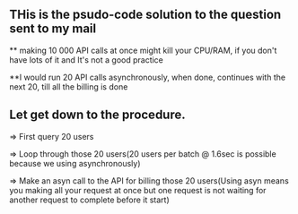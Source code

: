 ## THis is the psudo-code solution to the question sent to my mail

** making 10 000 API calls at once might kill your CPU/RAM, if you don't have lots of it and It's not a good practice

**I would run 20 API calls asynchronously, when done, continues with the next 20, till all the billing is done

## Let get down to the procedure.

=> First query 20 users

=> Loop through those 20 users(20 users per batch @ 1.6sec is possible because we using asynchronously)

=> Make an asyn call to the API for billing those 20 users(Using asyn means you making all your request at once but one request is not waiting for another request to complete before it start)




